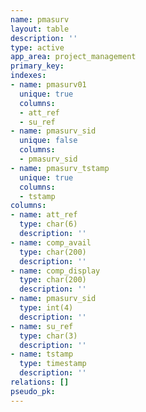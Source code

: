 ```yaml
---
name: pmasurv
layout: table
description: ''
type: active
app_area: project_management
primary_key: 
indexes:
- name: pmasurv01
  unique: true
  columns:
  - att_ref
  - su_ref
- name: pmasurv_sid
  unique: false
  columns:
  - pmasurv_sid
- name: pmasurv_tstamp
  unique: true
  columns:
  - tstamp
columns:
- name: att_ref
  type: char(6)
  description: ''
- name: comp_avail
  type: char(200)
  description: ''
- name: comp_display
  type: char(200)
  description: ''
- name: pmasurv_sid
  type: int(4)
  description: ''
- name: su_ref
  type: char(3)
  description: ''
- name: tstamp
  type: timestamp
  description: ''
relations: []
pseudo_pk: 
---
```



